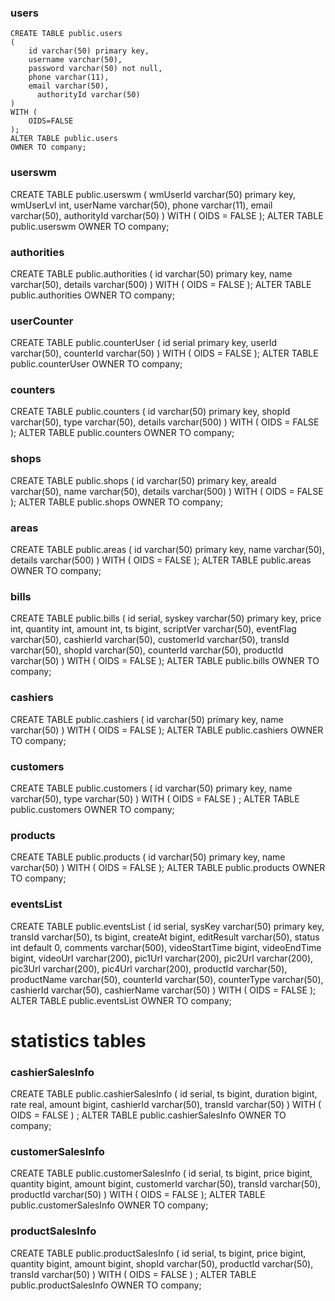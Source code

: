### users

    CREATE TABLE public.users
    (
        id varchar(50) primary key,
        username varchar(50),
        password varchar(50) not null,
        phone varchar(11),
        email varchar(50),
	      authorityId varchar(50)
    )
    WITH (
        OIDS=FALSE
    );
    ALTER TABLE public.users
    OWNER TO company;



### userswm

CREATE TABLE public.userswm
(
    wmUserId varchar(50) primary key,
    wmUserLvl int,
    userName varchar(50),
    phone varchar(11),
    email varchar(50),
    authorityId varchar(50)
) 
WITH (
  OIDS = FALSE
);
ALTER TABLE public.userswm
  OWNER TO company;



### authorities

CREATE TABLE public.authorities
(
    id varchar(50) primary key,
    name varchar(50),
    details varchar(500)
) 
WITH (
    OIDS = FALSE
);
ALTER TABLE public.authorities
  OWNER TO company;



### userCounter

CREATE TABLE public.counterUser
(
    id serial primary key,
    userId varchar(50),
    counterId varchar(50)
) 
WITH (
  OIDS = FALSE
);
ALTER TABLE public.counterUser
  OWNER TO company;



### counters

CREATE TABLE public.counters
(
    id varchar(50) primary key,
    shopId varchar(50),
    type varchar(50),
    details varchar(500)
) 
WITH (
  OIDS = FALSE
);
ALTER TABLE public.counters
  OWNER TO company;



### shops

CREATE TABLE public.shops
(
    id varchar(50) primary key,
    areaId varchar(50),
    name varchar(50),
    details varchar(500)
) 
WITH (
  OIDS = FALSE
);
ALTER TABLE public.shops
  OWNER TO company;



### areas

CREATE TABLE public.areas
(
    id varchar(50) primary key,
    name varchar(50),
    details varchar(500)
) 
WITH (
  OIDS = FALSE
);
ALTER TABLE public.areas
  OWNER TO company;



### bills

CREATE TABLE public.bills
(
    id serial,
    syskey varchar(50) primary key,
    price int,
    quantity int,
    amount int,
    ts bigint,
    scriptVer varchar(50),
    eventFlag varchar(50),
    cashierId varchar(50),
    customerId varchar(50),
    transId varchar(50),
    shopId varchar(50),
    counterId varchar(50),
    productId varchar(50)
) 
WITH (
  OIDS = FALSE
);
ALTER TABLE public.bills
  OWNER TO company;



### cashiers

CREATE TABLE public.cashiers
(
    id varchar(50) primary key,
    name varchar(50)
) 
WITH (
  OIDS = FALSE
);
ALTER TABLE public.cashiers
  OWNER TO company;



### customers

CREATE TABLE public.customers
(
    id varchar(50) primary key,
    name varchar(50),
    type varchar(50)
) 
WITH (
  OIDS = FALSE
)
;
ALTER TABLE public.customers
  OWNER TO company;




### products

CREATE TABLE public.products
(
    id varchar(50) primary key,
    name varchar(50)
) 
WITH (
  OIDS = FALSE
);
ALTER TABLE public.products
  OWNER TO company;



### eventsList

CREATE TABLE public.eventsList
(
    id serial,
    sysKey varchar(50) primary key,
    transId varchar(50),
    ts bigint,
    createAt bigint,
    editResult varchar(50),
    status int default 0,
    comments varchar(500),
    videoStartTime bigint,
    videoEndTime bigint,
    videoUrl varchar(200),
    pic1Url varchar(200),
    pic2Url varchar(200),
    pic3Url varchar(200),
    pic4Url varchar(200),
    productId varchar(50),
    productName varchar(50),
    counterId varchar(50),
    counterType varchar(50),
    cashierId varchar(50),
    cashierName varchar(50)
) 
WITH (
  OIDS = FALSE
);
ALTER TABLE public.eventsList
  OWNER TO company;



# statistics tables

### cashierSalesInfo

CREATE TABLE public.cashierSalesInfo
(
    id serial,
    ts bigint,
    duration bigint,
    rate real,
    amount bigint,
    cashierId varchar(50),
    transId varchar(50)
) 
WITH (
  OIDS = FALSE
)
;
ALTER TABLE public.cashierSalesInfo
  OWNER TO company;



### customerSalesInfo

CREATE TABLE public.customerSalesInfo
(
    id serial,
    ts bigint,
    price bigint,
    quantity bigint,
    amount bigint,
    customerId varchar(50),
    transId varchar(50),
    productId varchar(50)
) 
WITH (
  OIDS = FALSE
);
ALTER TABLE public.customerSalesInfo
  OWNER TO company;



### productSalesInfo

CREATE TABLE public.productSalesInfo
(
    id serial,
    ts bigint,
    price bigint,
    quantity bigint,
    amount bigint,
    shopId varchar(50),
    productId varchar(50),
    transId varchar(50)
) 
WITH (
  OIDS = FALSE
)
;
ALTER TABLE public.productSalesInfo
  OWNER TO company;

